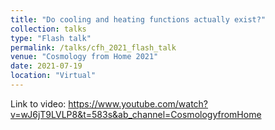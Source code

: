 ```yaml
---
title: "Do cooling and heating functions actually exist?"
collection: talks
type: "Flash talk"
permalink: /talks/cfh_2021_flash_talk
venue: "Cosmology from Home 2021"
date: 2021-07-19
location: "Virtual"
---
```


Link to video: https://www.youtube.com/watch?v=wJ6jT9LVLP8&t=583s&ab_channel=CosmologyfromHome

